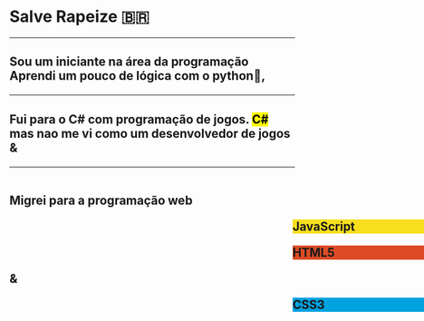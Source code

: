<html>
    <head>
        <meta charset="UTF-8">
        <link rel="stylesheet" href="style.css">
    </head>
        <div>
            <h1 id = "box-h1">
                Salve Rapeize 🇧🇷
            </h1>
            <hr id  = "hr-1">
        </div>
        <div>
            <h2 id = "paragrafo1">
                Sou um iniciante na área da programação<br>Aprendi um pouco de lógica com o python🐍,<hr>
            </h2>
            <h2>
            <span>
                Fui para o C# com programação de jogos. <mark id = "mark1">C#</mark> <br>
                mas nao me vi como um desenvolvedor de jogos &
            </span>
            <p>
                <hr id = "hr">
                <br>Migrei para a programação web <p style ="background-color: rgb(247, 223, 30); width: 300px;position:relative;left:500px">JavaScript</p><p style ="background-color: rgb(221, 75, 37); width: 300px;position:relative;left:500px">HTML5</p>&<p style= "background-color: rgb(0, 161, 223); width: 300px;position:relative;left:500px">CSS3</p>
            </h2>
        </div>
    </body>
</html>
